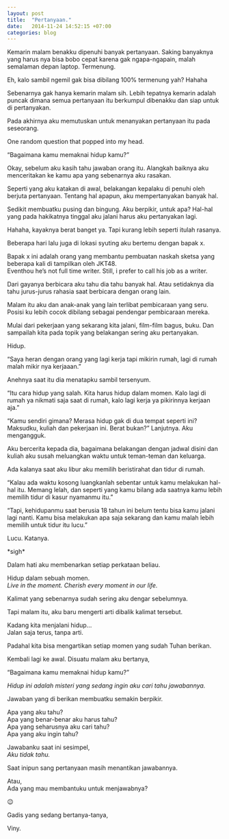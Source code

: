 ```yaml
---
layout: post
title:  "Pertanyaan."
date:   2014-11-24 14:52:15 +07:00
categories: blog
---
```

Kemarin malam benakku dipenuhi banyak pertanyaan. Saking banyaknya yang harus nya bisa bobo cepat karena gak ngapa-ngapain, malah semalaman depan laptop. Termenung.

Eh, kalo sambil ngemil gak bisa dibilang 100% termenung yah? Hahaha

Sebenarnya gak hanya kemarin malam sih. Lebih tepatnya kemarin adalah puncak dimana semua pertanyaan itu berkumpul dibenakku dan siap untuk di pertanyakan.

Pada akhirnya aku memutuskan untuk menanyakan pertanyaan itu pada seseorang.

One random question that popped into my head.

“Bagaimana kamu memaknai hidup kamu?”

Okay, sebelum aku kasih tahu jawaban orang itu. Alangkah baiknya aku menceritakan ke kamu apa yang sebenarnya aku rasakan.

Seperti yang aku katakan di awal, belakangan kepalaku di penuhi oleh berjuta pertanyaan. Tentang hal apapun, aku mempertanyakan banyak hal.

Sedikit membuatku pusing dan bingung. Aku berpikir, untuk apa? Hal-hal yang pada hakikatnya tinggal aku jalani harus aku pertanyakan lagi.

Hahaha, kayaknya berat banget ya. Tapi kurang lebih seperti itulah rasanya.

Beberapa hari lalu juga di lokasi syuting aku bertemu dengan bapak x.

Bapak x ini adalah orang yang membantu pembuatan naskah sketsa yang beberapa kali di tampilkan oleh JKT48.<br>
Eventhou he’s not full time writer. Still, i prefer to call his job as a writer.

Dari gayanya berbicara aku tahu dia tahu banyak hal. Atau setidaknya dia tahu jurus-jurus rahasia saat berbicara dengan orang lain.

Malam itu aku dan anak-anak yang lain terlibat pembicaraan yang seru.<br>
Posisi ku lebih cocok dibilang sebagai pendengar pembicaraan mereka.

Mulai dari pekerjaan yang sekarang kita jalani, film-film bagus, buku. Dan sampailah kita pada topik yang belakangan sering aku pertanyakan.

Hidup.

“Saya heran dengan orang yang lagi kerja tapi mikirin rumah, lagi di rumah malah mikir nya kerjaaan.”

Anehnya saat itu dia menatapku sambil tersenyum.

“Itu cara hidup yang salah. Kita harus hidup dalam momen. Kalo lagi di rumah ya nikmati saja saat di rumah, kalo lagi kerja ya pikirinnya kerjaan aja.”

“Kamu sendiri gimana? Merasa hidup gak di dua tempat seperti ini? Maksudku, kuliah dan pekerjaan ini. Berat bukan?” Lanjutnya. Aku mengangguk.

Aku bercerita kepada dia, bagaimana belakangan dengan jadwal disini dan kuliah aku susah meluangkan waktu untuk teman-teman dan keluarga.

Ada kalanya saat aku libur aku memilih beristirahat dan tidur di rumah.

“Kalau ada waktu kosong luangkanlah sebentar untuk kamu melakukan hal-hal itu. Memang lelah, dan seperti yang kamu bilang ada saatnya kamu lebih memilih tidur di kasur nyamanmu itu.”

“Tapi, kehidupanmu saat berusia 18 tahun ini belum tentu bisa kamu jalani lagi nanti. Kamu bisa melakukan apa saja sekarang dan kamu malah lebih memilih untuk tidur itu lucu.”

Lucu. Katanya.

&ast;sigh&ast;

Dalam hati aku membenarkan setiap perkataan beliau.

Hidup dalam sebuah momen.<br>
*Live in the moment. Cherish every moment in our life.*

Kalimat yang sebenarnya sudah sering aku dengar sebelumnya.

Tapi malam itu, aku baru mengerti arti dibalik kalimat tersebut.

Kadang kita menjalani hidup…<br>
Jalan saja terus, tanpa arti.

Padahal kita bisa mengartikan setiap momen yang sudah Tuhan berikan.

Kembali lagi ke awal. Disuatu malam aku bertanya,

“Bagaimana kamu memaknai hidup kamu?”

*Hidup ini adalah misteri yang sedang ingin aku cari tahu jawabannya.*

Jawaban yang di berikan membuatku semakin berpikir.

Apa yang aku tahu?<br>
Apa yang benar-benar aku harus tahu?<br>
Apa yang seharusnya aku cari tahu?<br>
Apa yang aku ingin tahu?

Jawabanku saat ini sesimpel,<br>
*Aku tidak tahu.*

Saat inipun sang pertanyaan masih menantikan jawabannya.

Atau,<br>
Ada yang mau membantuku untuk menjawabnya?

😉

Gadis yang sedang bertanya-tanya,

Viny.
